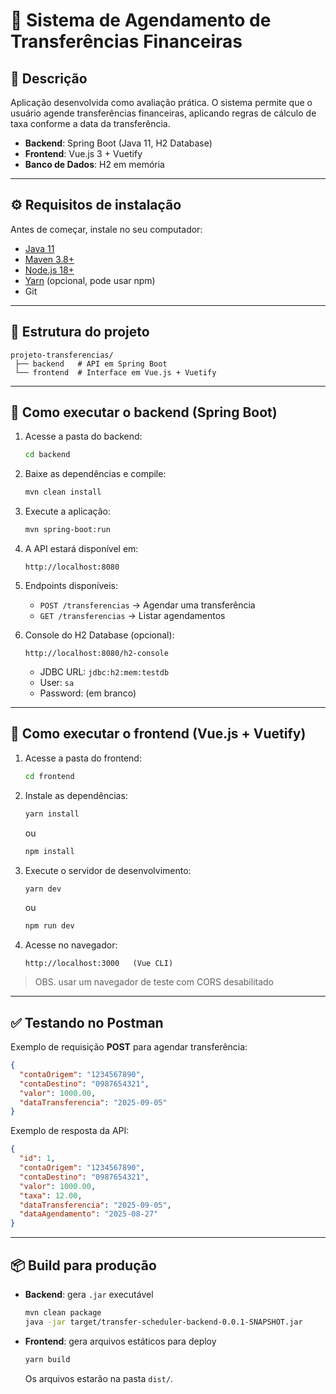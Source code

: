 
# 📌 Sistema de Agendamento de Transferências Financeiras  

## 📝 Descrição
Aplicação desenvolvida como avaliação prática. O sistema permite que o usuário agende transferências financeiras, aplicando regras de cálculo de taxa conforme a data da transferência.  

- **Backend**: Spring Boot (Java 11, H2 Database)  
- **Frontend**: Vue.js 3 + Vuetify  
- **Banco de Dados**: H2 em memória  

---

## ⚙️ Requisitos de instalação
Antes de começar, instale no seu computador:

- [Java 11](https://adoptium.net/temurin/releases/)  
- [Maven 3.8+](https://maven.apache.org/download.cgi)  
- [Node.js 18+](https://nodejs.org/en/download/)  
- [Yarn](https://classic.yarnpkg.com/lang/en/docs/install/) (opcional, pode usar npm)  
- Git  

---

## 📂 Estrutura do projeto
```
projeto-transferencias/
 ├── backend   # API em Spring Boot
 └── frontend  # Interface em Vue.js + Vuetify
```

---

## 🚀 Como executar o backend (Spring Boot)
1. Acesse a pasta do backend:  
   ```bash
   cd backend
   ```

2. Baixe as dependências e compile:  
   ```bash
   mvn clean install
   ```

3. Execute a aplicação:  
   ```bash
   mvn spring-boot:run
   ```

4. A API estará disponível em:  
   ```
   http://localhost:8080
   ```

5. Endpoints disponíveis:  
   - `POST /transferencias` → Agendar uma transferência  
   - `GET /transferencias` → Listar agendamentos  

6. Console do H2 Database (opcional):  
   ```
   http://localhost:8080/h2-console
   ```
   - JDBC URL: `jdbc:h2:mem:testdb`  
   - User: `sa`  
   - Password: (em branco)  

---

## 🎨 Como executar o frontend (Vue.js + Vuetify)
1. Acesse a pasta do frontend:  
   ```bash
   cd frontend
   ```

2. Instale as dependências:  
   ```bash
   yarn install
   ```
   ou  
   ```bash
   npm install
   ```

3. Execute o servidor de desenvolvimento:  
   ```bash
   yarn dev
   ```
   ou  
   ```bash
   npm run dev
   ```

4. Acesse no navegador:  
   ```
   http://localhost:3000   (Vue CLI)
   ```
> OBS. usar um navegador de teste com CORS desabilitado
---

## ✅ Testando no Postman
Exemplo de requisição **POST** para agendar transferência:

```json
{
  "contaOrigem": "1234567890",
  "contaDestino": "0987654321",
  "valor": 1000.00,
  "dataTransferencia": "2025-09-05"
}
```

Exemplo de resposta da API:
```json
{
  "id": 1,
  "contaOrigem": "1234567890",
  "contaDestino": "0987654321",
  "valor": 1000.00,
  "taxa": 12.00,
  "dataTransferencia": "2025-09-05",
  "dataAgendamento": "2025-08-27"
}
```

---

## 📦 Build para produção
- **Backend**: gera `.jar` executável  
  ```bash
  mvn clean package
  java -jar target/transfer-scheduler-backend-0.0.1-SNAPSHOT.jar
  ```
- **Frontend**: gera arquivos estáticos para deploy  
  ```bash
  yarn build
  ```
  Os arquivos estarão na pasta `dist/`.
